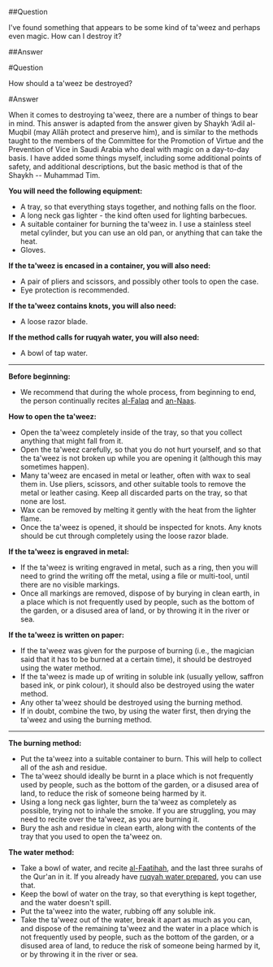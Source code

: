 [published: true]:/
[date: 2015-08-08]:/
[title: How Do I Destroy a Ta'weez?]:/

##Question

I've found something that appears to be some kind of ta'weez and perhaps even magic. How can I destroy it?

##Answer

#Question

How should a ta'weez be destroyed? 

#Answer

When it comes to destroying ta'weez, there are a number of things to bear in mind. This answer is adapted from the answer given by Shaykh ‘Adil al-Muqbil (may Allāh protect and preserve him), and is similar to the methods taught to the members of the Committee for the Promotion of Virtue and the Prevention of Vice in Saudi Arabia who deal with magic on a day-to-day basis. I have added some things myself, including some additional points of safety, and additional descriptions, but the basic method is that of the Shaykh -- Muhammad Tim.

**You will need the following equipment:**

* A tray, so that everything stays together, and nothing falls on the floor.
* A long neck gas lighter - the kind often used for lighting barbecues.
* A suitable container for burning the ta'weez in. I use a stainless steel metal cylinder, but you can use an old pan, or anything that can take the heat.
* Gloves.

**If the ta'weez is encased in a container, you will also need:**

* A pair of pliers and scissors, and possibly other tools to open the case.
* Eye protection is recommended.

**If the ta'weez contains knots, you will also need:**

* A loose razor blade.

**If the method calls for ruqyah water, you will also need:**

* A bowl of tap water.

<hr />

**Before beginning:**

* We recommend that during the whole process, from beginning to end, the person continually recites [al-Falaq](http://quran.com/113) and [an-Naas](http://quran.com/114).

**How to open the ta'weez:**

* Open the ta'weez completely inside of the tray, so that you collect anything that might fall from it. 
* Open the ta'weez carefully, so that you do not hurt yourself, and so that the ta'weez is not broken up while you are opening it (although this may sometimes happen). 
* Many ta'weez are encased in metal or leather, often with wax to seal them in. Use pliers, scissors, and other suitable tools to remove the metal or leather casing. Keep all discarded parts on the tray, so that none are lost. 
* Wax can be removed by melting it gently with the heat from the lighter flame.
* Once the ta'weez is opened, it should be inspected for knots. Any knots should be cut through completely using the loose razor blade.

**If the ta'weez is engraved in metal:**

* If the ta'weez is writing engraved in metal, such as a ring, then you will need to grind the writing off the metal, using a file or multi-tool, until there are no visible markings.
* Once all markings are removed, dispose of by burying in clean earth, in a place which is not frequently used by people, such as the bottom of the garden, or a disused area of land, or by throwing it in the river or sea.

**If the ta'weez is written on paper:**

* If the ta'weez was given for the purpose of burning (i.e., the magician said that it has to be burned at a certain time), it should be destroyed using the water method.
* If the ta'weez is made up of writing in soluble ink (usually yellow, saffron based ink, or pink colour), it should also be destroyed using the water method.
* Any other ta'weez should be destroyed using the burning method.
* If in doubt, combine the two, by using the water first, then drying the ta'weez and using the burning method.

<hr />

**The burning method:**

* Put the ta'weez into a suitable container to burn. This will help to collect all of the ash and residue.
* The ta'weez should ideally be burnt in a place which is not frequently used by people, such as the bottom of the garden, or a disused area of land, to reduce the risk of someone being harmed by it.
* Using a long neck gas lighter, burn the ta'weez as completely as possible, trying not to inhale the smoke. If you are struggling, you may need to recite over the ta'weez, as you are burning it.
* Bury the ash and residue in clean earth, along with the contents of the tray that you used to open the ta'weez on.

**The water method:**

* Take a bowl of water, and recite [al-Faatihah](http://quran.com/1), and the last three surahs of the Qur'an in it. If you already have [ruqyah water prepared](http://muhammadtim.com/7dayrd), you can use that.
* Keep the bowl of water on the tray, so that everything is kept together, and the water doesn't spill.
* Put the ta'weez into the water, rubbing off any soluble ink.
* Take the ta'weez out of the water, break it apart as much as you can, and dispose of the remaining ta'weez and the water in a place which is not frequently used by people, such as the bottom of the garden, or a disused area of land, to reduce the risk of someone being harmed by it, or by throwing it in the river or sea.